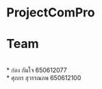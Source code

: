 # ProjectComPro
<h1>Team</h1> <br>
  * ก๋อง กันใจ 650612077 <br>
  * ศุภกร สุวรรณภพ 650612100 <br>
  
